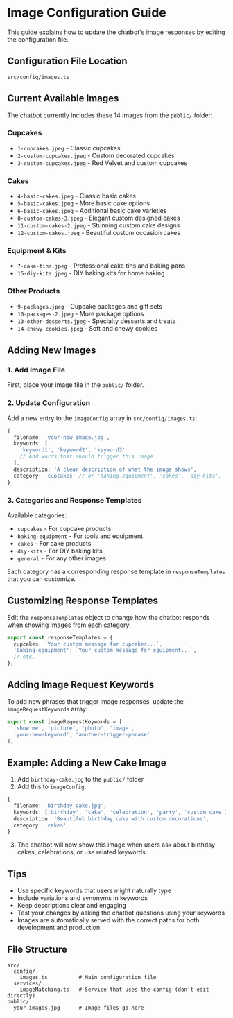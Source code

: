 # Image Configuration Guide

This guide explains how to update the chatbot's image responses by editing the configuration file.

## Configuration File Location
`src/config/images.ts`

## Current Available Images

The chatbot currently includes these 14 images from the `public/` folder:

### Cupcakes
- `1-cupcakes.jpeg` - Classic cupcakes
- `2-custom-cupcakes.jpeg` - Custom decorated cupcakes  
- `3-custom-cupcakes.jpeg` - Red Velvet and custom cupcakes

### Cakes
- `4-basic-cakes.jpeg` - Classic basic cakes
- `5-basic-cakes.jpeg` - More basic cake options
- `6-basic-cakes.jpeg` - Additional basic cake varieties
- `8-custom-cakes-3.jpeg` - Elegant custom designed cakes
- `11-custom-cakes-2.jpeg` - Stunning custom cake designs
- `12-custom-cakes.jpeg` - Beautiful custom occasion cakes

### Equipment & Kits
- `7-cake-tins.jpeg` - Professional cake tins and baking pans
- `15-diy-kits.jpeg` - DIY baking kits for home baking

### Other Products
- `9-packages.jpeg` - Cupcake packages and gift sets
- `10-packages-2.jpeg` - More package options
- `13-other-desserts.jpeg` - Specialty desserts and treats
- `14-chewy-cookies.jpeg` - Soft and chewy cookies

## Adding New Images

### 1. Add Image File
First, place your image file in the `public/` folder.

### 2. Update Configuration
Add a new entry to the `imageConfig` array in `src/config/images.ts`:

```typescript
{
  filename: 'your-new-image.jpg',
  keywords: [
    'keyword1', 'keyword2', 'keyword3'
    // Add words that should trigger this image
  ],
  description: 'A clear description of what the image shows',
  category: 'cupcakes' // or 'baking-equipment', 'cakes', 'diy-kits', 'general'
}
```

### 3. Categories and Response Templates

Available categories:
- `cupcakes` - For cupcake products
- `baking-equipment` - For tools and equipment
- `cakes` - For cake products
- `diy-kits` - For DIY baking kits
- `general` - For any other images

Each category has a corresponding response template in `responseTemplates` that you can customize.

## Customizing Response Templates

Edit the `responseTemplates` object to change how the chatbot responds when showing images from each category:

```typescript
export const responseTemplates = {
  cupcakes: `Your custom message for cupcakes...`,
  'baking-equipment': `Your custom message for equipment...`,
  // etc.
};
```

## Adding Image Request Keywords

To add new phrases that trigger image responses, update the `imageRequestKeywords` array:

```typescript
export const imageRequestKeywords = [
  'show me', 'picture', 'photo', 'image',
  'your-new-keyword', 'another-trigger-phrase'
];
```

## Example: Adding a New Cake Image

1. Add `birthday-cake.jpg` to the `public/` folder
2. Add this to `imageConfig`:

```typescript
{
  filename: 'birthday-cake.jpg',
  keywords: ['birthday', 'cake', 'celebration', 'party', 'custom cake'],
  description: 'Beautiful birthday cake with custom decorations',
  category: 'cakes'
}
```

3. The chatbot will now show this image when users ask about birthday cakes, celebrations, or use related keywords.

## Tips

- Use specific keywords that users might naturally type
- Include variations and synonyms in keywords
- Keep descriptions clear and engaging
- Test your changes by asking the chatbot questions using your keywords
- Images are automatically served with the correct paths for both development and production

## File Structure
```
src/
  config/
    images.ts          # Main configuration file
  services/
    imageMatching.ts   # Service that uses the config (don't edit directly)
public/
  your-images.jpg      # Image files go here
```
